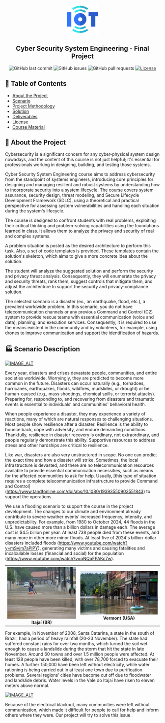 <p align="center">
  <a href="" rel="noopener">
 <img src="fig/iot-icon.png" alt="Cyber Security System Engineering - Final Project" width="100"></a>
</p>

<h2 align="center">Cyber Security System Engineering - Final Project</h2>

<div align="center">

![GitHub last commit](https://img.shields.io/github/last-commit/kabartsjc/disaster_project)
![GitHub issues](https://img.shields.io/github/issues/kabartsjc/disaster_project)
![GitHub pull requests](https://img.shields.io/github/issues-pr/kabartsjc/disaster_project)
[![License](https://img.shields.io/badge/license-MIT-blue.svg)](/LICENSE)
</div>


## 📝 Table of Contents

- [About the Project](#about)
- [Scenario](#scenario_desc)
- [Project Methodology](METHODOLOGY.md)
- [Solution](SOLUTION_DESCRIPTION.md)
- [Deliverables](DELIVERABLES.md)
- [License](/LICENSE)
- [Course Material](tec-course)

## 🧐 About the Project <a name = "about"></a>

Cybersecurity is a significant concern for any cyber-physical system design nowadays, and the content of this course is not just helpful; it's essential for professionals working in designing, building, and testing those systems. 

Cyber Security System Engineering course aims to address cybersecurity from the standpoint of systems engineers, introducing core principles for designing and managing resilient and robust systems by understanding how to incorporate security into a system lifecycle. The course covers system assurance, security design, threat modeling, and Secure Lifecycle Development Framework (SDLC), using a theoretical and practical perspective for assessing system vulnerabilities and handling each situation during the system's lifecycle. 

The course is designed to confront students with real problems, exploiting their critical thinking and problem-solving capabilities using the foundations learned in class. It allows them to analyze the privacy and security of real and complex systems. 

A problem situation is posted as the desired architecture to perform this task. Also, a set of code templates is provided. These templates contain the solution's skeleton, which aims to give a more concrete idea about the solution.

The student will analyze the suggested solution and perform the security and privacy threat analysis. Consequently, they will enumerate the privacy and security threats, rank them, suggest controls that mitigate them, and adjust the architecture to support the security and privacy-compliance solution.

The selected scenario is a disaster (ex., an earthquake, flood, etc.), a prevalent worldwide problem. In this scenario, you do not have telecommunication channels or any previous Command and Control (C2) system to provide rescue teams with essential communication (voice and data), planning, and execution services. Consequently, it is required to use the means existent in the community and by volunteers, for example, using drones to improve communication and support the identification of hazards.


## 🏭 Scenario Description <a name = "scenario_desc"></a>

[![IMAGE_ALT](https://img.youtube.com/vi/PPkjYf4rd_E/0.jpg)](https://www.youtube.com/embed/PPkjYf4rd_E)

Every year, disasters and crises devastate people, communities, and entire societies worldwide. Worryingly, they are predicted to become more common in the future. Disasters can occur naturally (e.g., tornadoes, hurricanes, earthquakes, floods, wildfires, mudslides, or drought) or be human-caused (e.g., mass shootings, chemical spills, or terrorist attacks). Preparing for, responding to, and recovering from disasters and traumatic events is essential to individuals’ and communities' behavioral health.

When people experience a disaster, they may experience a variety of reactions, many of which are natural responses to challenging situations. Most people show resilience after a disaster. Resilience is the ability to bounce back, cope with adversity, and endure demanding conditions. Thankfully, resilience in disaster recovery is ordinary, not extraordinary, and people regularly demonstrate this ability. Supportive resources to address stress and other hardships are critical to resilience.

Like war, disasters are also very unstructured in scope. No one can predict the exact time and how a disaster will strike. Sometimes, the local infrastructure is devasted, and there are no telecommunication resources available to provide essential communication necessities, such as means for the affected communities to ask for help. Usually, [this type of situation requires a complete telecommunication infrastructure to provide Command and Control] (https://www.tandfonline.com/doi/abs/10.1080/19393550903551843) to support the operations.

We use a flooding scenario to support the course in the project development. The changes to our climate and environment already contribute to severe weather events' increased frequency, intensity, and unpredictability. For example, from 1980 to October 2024, 44 floods in the U.S. have caused more than a billion dollars in damage each. The average cost is $4.5 billion per year. At least 738 people died from these events, and many more in other more minor floods. At least five of 2024's billion-dollar disasters included floods (https://www.youtube.com/watch?v=mSvjm7aPiPY), generating many victims and causing fatalities and incalculable losses (financial and social) for the population (https://www.youtube.com/watch?v=qNQqFPAKc7w).


<table>
<tr>
<th> <img src="fig/itajai.jpg" alt="Itajai (BR)"  width="500"></a> Itajaí (BR) </th>
<th> <img src="fig/vermont.jpg" alt="Vermont (USA)"  width="500">Vermont (USA)</a>  </th>
</tr>
</table>

For example, in November of 2008, Santa Catarina, a state in the south of Brazil, had a period of heavy rainfall (20-23 November). The state had suffered constant rains for over two months, which turned the soil wet enough to cause a landslide during the storm that hit the state in late November. Around 60 towns and over 1.5 million people were affected. At least 128 people have been killed, with over 78,700 forced to evacuate their homes. A further 150,000 have been left without electricity, while water rationing is being carried out in at least one town due to purification problems. Several regions’ cities have become cut off due to floodwater and landslide debris. Water levels in the Vale do Itajaí have risen to eleven meters above normal.

[![IMAGE_ALT](https://img.youtube.com/vi/2RKeZk8qudA/0.jpg)](https://www.youtube.com/embed/2RKeZk8qudA)

Because of the electrical blackout, many communities were left without communication, which made it difficult for people to call for help and inform others where they were. Our project will try to solve this issue.


